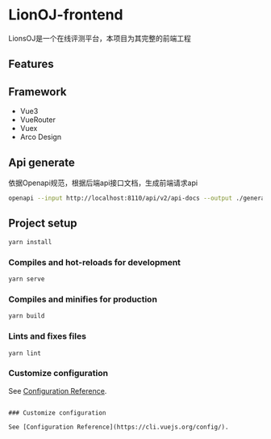 # LionOJ-frontend

LionsOJ是一个在线评测平台，本项目为其完整的前端工程

## Features

## Framework

- Vue3
- VueRouter
- Vuex
- Arco Design

## Api generate

依据Openapi规范，根据后端api接口文档，生成前端请求api

```sh
openapi --input http://localhost:8110/api/v2/api-docs --output ./generated --client axios
```

## Project setup
```
yarn install
```

### Compiles and hot-reloads for development
```
yarn serve
```

### Compiles and minifies for production
```
yarn build
```

### Lints and fixes files
```
yarn lint
```

### Customize configuration
See [Configuration Reference](https://cli.vuejs.org/config/).

```

### Customize configuration

See [Configuration Reference](https://cli.vuejs.org/config/).

